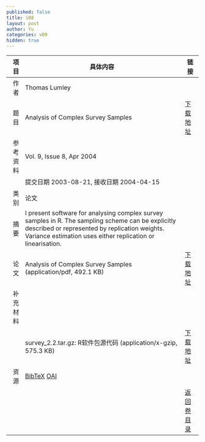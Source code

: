 ```yaml
---
published: false
title: i08
layout: post
author: Yu
categories: v09
hidden: true
---
```


| 项目 | 具体内容 | 链接 |
|---:|---|---|
| 作者 | Thomas Lumley| |
| 题目 |Analysis of Complex Survey Samples | [下载地址](http://www.jstatsoft.org/v09/i08/paper) |
| 参考资料 |Vol. 9, Issue 8, Apr 2004 | |
| | 提交日期 2003-08-21, 接收日期 2004-04-15| | 
| 类别 | 论文| |
| 摘要 | I present software for analysing complex survey samples in R. The sampling scheme can be explicitly described or represented by replication weights. Variance estimation uses either replication or linearisation.| |
| 论文 | Analysis of Complex Survey Samples  (application/pdf, 492.1 KB)| [下载地址](http://www.jstatsoft.org/v09/i08/paper) |
| 补充材料 | | |
| |survey_2.2.tar.gz: R软件包源代码  (application/x-gzip, 575.3 KB)|  [下载地址](http://www.jstatsoft.org/v09/i08/supp/1) |
| 资源 | [BibTeX](http://www.jstatsoft.org/v09/i08/bibtex) [OAI](http://www.jstatsoft.org/oai?verb=GetRecord&identifier=oai.jstatsoft/v09/i08&prefix=oai_dc)| |
| |  | [返回卷目录]({{site.baseurl}}/volume/v09.html) |